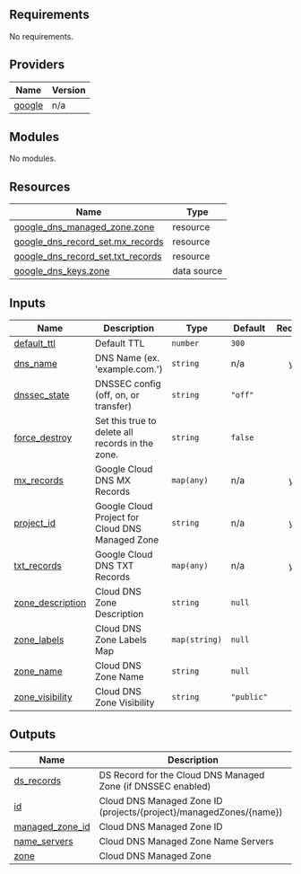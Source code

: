 <!-- BEGIN_TF_DOCS -->
## Requirements

No requirements.

## Providers

| Name | Version |
|------|---------|
| <a name="provider_google"></a> [google](#provider\_google) | n/a |

## Modules

No modules.

## Resources

| Name | Type |
|------|------|
| [google_dns_managed_zone.zone](https://registry.terraform.io/providers/hashicorp/google/latest/docs/resources/dns_managed_zone) | resource |
| [google_dns_record_set.mx_records](https://registry.terraform.io/providers/hashicorp/google/latest/docs/resources/dns_record_set) | resource |
| [google_dns_record_set.txt_records](https://registry.terraform.io/providers/hashicorp/google/latest/docs/resources/dns_record_set) | resource |
| [google_dns_keys.zone](https://registry.terraform.io/providers/hashicorp/google/latest/docs/data-sources/dns_keys) | data source |

## Inputs

| Name | Description | Type | Default | Required |
|------|-------------|------|---------|:--------:|
| <a name="input_default_ttl"></a> [default\_ttl](#input\_default\_ttl) | Default TTL | `number` | `300` | no |
| <a name="input_dns_name"></a> [dns\_name](#input\_dns\_name) | DNS Name (ex. 'example.com.') | `string` | n/a | yes |
| <a name="input_dnssec_state"></a> [dnssec\_state](#input\_dnssec\_state) | DNSSEC config (off, on, or transfer) | `string` | `"off"` | no |
| <a name="input_force_destroy"></a> [force\_destroy](#input\_force\_destroy) | Set this true to delete all records in the zone. | `string` | `false` | no |
| <a name="input_mx_records"></a> [mx\_records](#input\_mx\_records) | Google Cloud DNS MX Records | `map(any)` | n/a | yes |
| <a name="input_project_id"></a> [project\_id](#input\_project\_id) | Google Cloud Project for Cloud DNS Managed Zone | `string` | n/a | yes |
| <a name="input_txt_records"></a> [txt\_records](#input\_txt\_records) | Google Cloud DNS TXT Records | `map(any)` | n/a | yes |
| <a name="input_zone_description"></a> [zone\_description](#input\_zone\_description) | Cloud DNS Zone Description | `string` | `null` | no |
| <a name="input_zone_labels"></a> [zone\_labels](#input\_zone\_labels) | Cloud DNS Zone Labels Map | `map(string)` | `null` | no |
| <a name="input_zone_name"></a> [zone\_name](#input\_zone\_name) | Cloud DNS Zone Name | `string` | `null` | no |
| <a name="input_zone_visibility"></a> [zone\_visibility](#input\_zone\_visibility) | Cloud DNS Zone Visibility | `string` | `"public"` | no |

## Outputs

| Name | Description |
|------|-------------|
| <a name="output_ds_records"></a> [ds\_records](#output\_ds\_records) | DS Record for the Cloud DNS Managed Zone (if DNSSEC enabled) |
| <a name="output_id"></a> [id](#output\_id) | Cloud DNS Managed Zone ID (projects/{project}/managedZones/{name}) |
| <a name="output_managed_zone_id"></a> [managed\_zone\_id](#output\_managed\_zone\_id) | Cloud DNS Managed Zone ID |
| <a name="output_name_servers"></a> [name\_servers](#output\_name\_servers) | Cloud DNS Managed Zone Name Servers |
| <a name="output_zone"></a> [zone](#output\_zone) | Cloud DNS Managed Zone |
<!-- END_TF_DOCS -->

